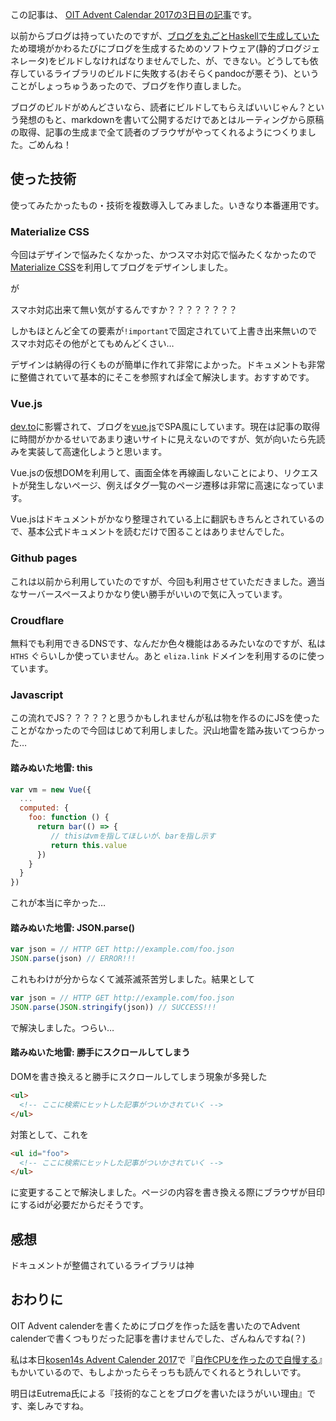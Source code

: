 この記事は、 [OIT Advent Calendar 2017の3日目の記事](https://adventar.org/calendars/2102)です。

以前からブログは持っていたのですが、[ブログを丸ごとHaskellで生成していた](https://eliza.link/#/posts/create-blog-hakyll.html)ため環境がかわるたびにブログを生成するためのソフトウェア(静的ブログジェネレータ)をビルドしなければなりませんでした、が、できない。どうしても依存しているライブラリのビルドに失敗する(おそらくpandocが悪そう)、ということがしょっちゅうあったので、ブログを作り直しました。

ブログのビルドがめんどさいなら、読者にビルドしてもらえばいいじゃん？という発想のもと、markdownを書いて公開するだけであとはルーティングから原稿の取得、記事の生成まで全て読者のブラウザがやってくれるようにつくりました。ごめんね！

## 使った技術

使ってみたかったもの・技術を複数導入してみました。いきなり本番運用です。

### Materialize CSS

今回はデザインで悩みたくなかった、かつスマホ対応で悩みたくなかったので[Materialize CSS](http://materializecss.com/)を利用してブログをデザインしました。

が

スマホ対応出来て無い気がするんですか？？？？？？？？

しかもほとんど全ての要素が`!important`で固定されていて上書き出来無いのでスマホ対応その他がとてもめんどくさい…

デザインは納得の行くものが簡単に作れて非常によかった。ドキュメントも非常に整備されていて基本的にそこを参照すれば全て解決します。おすすめです。

### Vue.js

[dev.to](https://dev.to)に影響されて、ブログを[vue.js](https://jp.vuejs.org/index.html)でSPA風にしています。現在は記事の取得に時間がかかるせいであまり速いサイトに見えないのですが、気が向いたら先読みを実装して高速化しようと思います。

<!-- ![screen_record](create-blog-vuejs/blog-sample.png) -->

Vue.jsの仮想DOMを利用して、画面全体を再線画しないことにより、リクエストが発生しないページ、例えばタグ一覧のページ遷移は非常に高速になっています。

Vue.jsはドキュメントがかなり整理されている上に翻訳もきちんとされているので、基本公式ドキュメントを読むだけで困ることはありませんでした。

### Github pages

これは以前から利用していたのですが、今回も利用させていただきました。適当なサーバースペースよりかなり使い勝手がいいので気に入っています。

### Croudflare

無料でも利用できるDNSです、なんだか色々機能はあるみたいなのですが、私は `HTHS` ぐらいしか使っていません。あと `eliza.link` ドメインを利用するのに使っています。

### Javascript

この流れでJS？？？？？と思うかもしれませんが私は物を作るのにJSを使ったことがなかったので今回はじめて利用しました。沢山地雷を踏み抜いてつらかった…

#### 踏みぬいた地雷: this

```javascript
var vm = new Vue({
  ...
  computed: {
    foo: function () {
      return bar(() => {
         // thisはvmを指してほしいが、barを指し示す
         return this.value
      })
    }
  }
})
```

これが本当に辛かった…

#### 踏みぬいた地雷: JSON.parse()

```javascript
var json = // HTTP GET http://example.com/foo.json
JSON.parse(json) // ERROR!!!
```

これもわけが分からなくて滅茶滅茶苦労しました。結果として

```javascript
var json = // HTTP GET http://example.com/foo.json
JSON.parse(JSON.stringify(json)) // SUCCESS!!!
```

で解決しました。つらい…

#### 踏みぬいた地雷: 勝手にスクロールしてしまう

DOMを書き換えると勝手にスクロールしてしまう現象が多発した

```html
<ul>
  <!-- ここに検索にヒットした記事がついかされていく -->
</ul>
```

対策として、これを

```html
<ul id="foo">
  <!-- ここに検索にヒットした記事がついかされていく -->
</ul>
```

に変更することで解決しました。ページの内容を書き換える際にブラウザが目印にするidが必要だからだそうです。

## 感想

ドキュメントが整備されているライブラリは神

## おわりに

OIT Advent calenderを書くためにブログを作った話を書いたのでAdvent calenderで書くつもりだった記事を書けませんでした、ざんねんですね(？)

私は本日[kosen14s Advent Calender 2017](https://adventar.org/calendars/2388)で『[自作CPUを作ったので自慢する](/#/posts/create-cpu.html)』もかいているので、もしよかったらそっちも読んでくれるとうれしいです。

明日はEutrema氏による『技術的なことをブログを書いたほうがいい理由』です、楽しみですね。

